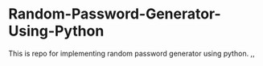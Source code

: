 # Random-Password-Generator-Using-Python

This is repo for implementing random password generator using python.
,,
